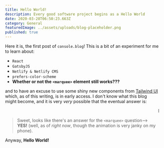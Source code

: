 ```yaml
---
title: Hello World!
description: Every good software project begins as a Hello World
date: 2020-03-28T06:50:23.663Z
category: General
featuredImage: ../assets/uploads/blog-placeholder.png
published: true
---
```


Here it is, the first post of `console.blog`! This is a bit of an experiment for me to learn about:

- `React`
- `GatsbyJS`
- `Netlify & Netlify CMS`
- `prefers-color-scheme`
- **Whether or not the `<marquee>` element still works???**

and to have an excuse to use some shiny new components from [Tailwind UI](https://tailwindui.com/) which, as of this
writing, is in early access. I don't know what this blog might become, and it is very _very_ possible that the eventual
answer is:

<marquee>
	<span class="text-xl text-indigo-700 dark:text-fluencyy-200">N o t h i n g</span>
</marquee>

> Sweet, looks like there's an answer for the `<marquee>` question--> **YES!** (well, as of _right now_, though the
> animation is very janky on my phone).

Anyway, **Hello World!**
